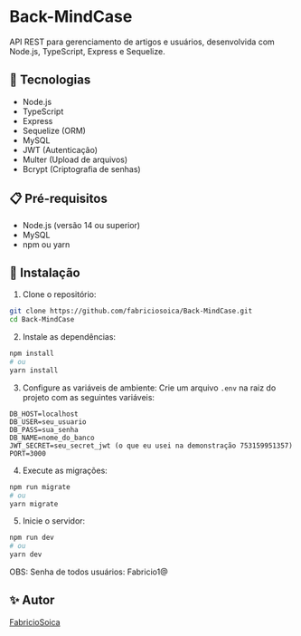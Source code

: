 # Back-MindCase

API REST para gerenciamento de artigos e usuários, desenvolvida com Node.js, TypeScript, Express e Sequelize.

## 🚀 Tecnologias

- Node.js
- TypeScript
- Express
- Sequelize (ORM)
- MySQL
- JWT (Autenticação)
- Multer (Upload de arquivos)
- Bcrypt (Criptografia de senhas)

## 📋 Pré-requisitos

- Node.js (versão 14 ou superior)
- MySQL
- npm ou yarn

## 🔧 Instalação

1. Clone o repositório:
```bash
git clone https://github.com/fabriciosoica/Back-MindCase.git
cd Back-MindCase
```

2. Instale as dependências:
```bash
npm install
# ou
yarn install
```

3. Configure as variáveis de ambiente:
Crie um arquivo `.env` na raiz do projeto com as seguintes variáveis:
```env
DB_HOST=localhost
DB_USER=seu_usuario
DB_PASS=sua_senha
DB_NAME=nome_do_banco
JWT_SECRET=seu_secret_jwt (o que eu usei na demonstração 753159951357)
PORT=3000
```

4. Execute as migrações:
```bash
npm run migrate
# ou
yarn migrate
```

5. Inicie o servidor:
```bash
npm run dev
# ou
yarn dev
```
OBS: Senha de todos usuários: Fabricio1@

## ✨ Autor

[FabricioSoica](https://github.com/fabriciosoica)
